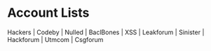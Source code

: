 # Account Lists

Hackers |
Codeby |
Nulled |
BaclBones |
XSS |
Leakforum |
Sinister |
Hackforum |
Utmcom |
Csgforum
